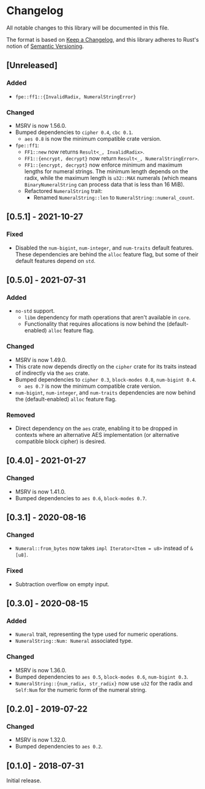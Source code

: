 # Changelog
All notable changes to this library will be documented in this file.

The format is based on [Keep a Changelog](https://keepachangelog.com/en/1.0.0/),
and this library adheres to Rust's notion of
[Semantic Versioning](https://semver.org/spec/v2.0.0.html).

## [Unreleased]
### Added
- `fpe::ff1::{InvalidRadix, NumeralStringError}`

### Changed
- MSRV is now 1.56.0.
- Bumped dependencies to `cipher 0.4`, `cbc 0.1`.
  - `aes 0.8` is now the minimum compatible crate version.
- `fpe::ff1`:
  - `FF1::new` now returns `Result<_, InvalidRadix>`.
  - `FF1::{encrypt, decrypt}` now return `Result<_, NumeralStringError>`.
  - `FF1::{encrypt, decrypt}` now enforce minimum and maximum lengths for
    numeral strings. The minimum length depends on the radix, while the maximum
    length is `u32::MAX` numerals (which means `BinaryNumeralString` can process
    data that is less than 16 MiB).
  - Refactored `NumeralString` trait:
    - Renamed `NumeralString::len` to `NumeralString::numeral_count`.

## [0.5.1] - 2021-10-27
### Fixed
- Disabled the `num-bigint`, `num-integer`, and `num-traits` default features.
  These dependencies are behind the `alloc` feature flag, but some of their
  default features depend on `std`.

## [0.5.0] - 2021-07-31
### Added
- `no-std` support.
  - `libm` dependency for math operations that aren't available in `core`.
  - Functionality that requires allocations is now behind the (default-enabled)
    `alloc` feature flag.

### Changed
- MSRV is now 1.49.0.
- This crate now depends directly on the `cipher` crate for its traits instead
  of indirectly via the `aes` crate.
- Bumped dependencies to `cipher 0.3`, `block-modes 0.8`, `num-bigint 0.4`.
  - `aes 0.7` is now the minimum compatible crate version.
- `num-bigint`, `num-integer`, and `num-traits` dependencies are now behind the
  (default-enabled) `alloc` feature flag.

### Removed
- Direct dependency on the `aes` crate, enabling it to be dropped in contexts
  where an alternative AES implementation (or alternative compatible block
  cipher) is desired.

## [0.4.0] - 2021-01-27
### Changed
- MSRV is now 1.41.0.
- Bumped dependencies to `aes 0.6`, `block-modes 0.7`.

## [0.3.1] - 2020-08-16
### Changed
- `Numeral::from_bytes` now takes `impl Iterator<Item = u8>` instead of `&[u8]`.

### Fixed
- Subtraction overflow on empty input.

## [0.3.0] - 2020-08-15
### Added
- `Numeral` trait, representing the type used for numeric operations.
- `NumeralString::Num: Numeral` associated type.

### Changed
- MSRV is now 1.36.0.
- Bumped dependencies to `aes 0.5`, `block-modes 0.6`, `num-bigint 0.3`.
- `NumeralString::{num_radix, str_radix}` now use `u32` for the radix and
  `Self:Num` for the numeric form of the numeral string.

## [0.2.0] - 2019-07-22
### Changed
- MSRV is now 1.32.0.
- Bumped dependencies to `aes 0.2`.

## [0.1.0] - 2018-07-31
Initial release.
